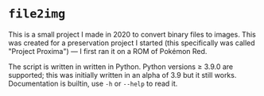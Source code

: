 # `file2img`

This is a small project I made in 2020 to convert binary files to images. This
was created for a preservation project I started (this specifically was called
"Project Proxima") &mdash; I first ran it on a ROM of Pok&eacute;mon Red.

The script is written in written in Python. Python versions &ge; 3.9.0 are
supported; this was initially written in an alpha of 3.9 but it still works.
Documentation is builtin, use `-h` or `--help` to read it.
